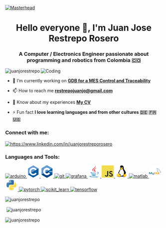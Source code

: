[![Masterhead](https://media.licdn.com/dms/image/C5612AQHFtjZ1i495Jw/article-cover_image-shrink_600_2000/0/1520113553494?e=2147483647&v=beta&t=6SHt5PqcfGUWR1WPB2HCvbH-s-bhYZJwb_Nywk3q8Zo)](https://JuanjoRestrepo.io)
<h1 align="center">Hello everyone 👋, I'm Juan Jose Restrepo Rosero</h1>
<h3 align="center">A Computer / Electronics Engineer passionate about programming and robotics from Colombia 🇨🇴</h3>
<img align="right" alt="Coding" width="390" src="https://media.giphy.com/media/v1.Y2lkPTc5MGI3NjExdmN0aGwzdXdhczdjcmI1OHV0dnBxdTZvcnZoZDE3ajZzaGFsMWF6aiZlcD12MV9pbnRlcm5hbF9naWZfYnlfaWQmY3Q9Zw/qgQUggAC3Pfv687qPC/giphy.gif">

<p align="left"> <img src="https://komarev.com/ghpvc/?username=juanjorestrepo&label=Profile%20views&color=0e75b6&style=flat" alt="juanjorestrepo" /> </p>

- 🔭 I’m currently working on [**GDB for a MES Control and Traceability**](https://github.com/JuanjoRestrepo/TESIS-2023)

- 📫 How to reach me **restrepojuanjo@gmail.com**

- 📄 Know about my experiences [**My CV**](https://drive.google.com/file/d/1w_hlYzTtS4uQ-RkH404R0BTYbEb8cYBh/view?usp=sharing)

- ⚡ Fun fact **I love learning languages and from other cultures 🇩🇪 🇫🇷 🇺🇸**

<h3 align="left">Connect with me:</h3>
<p align="left">
<a href="https://linkedin.com/in/https://www.linkedin.com/in/juanjorestreporosero" target="blank"><img align="center" src="https://raw.githubusercontent.com/rahuldkjain/github-profile-readme-generator/master/src/images/icons/Social/linked-in-alt.svg" alt="https://www.linkedin.com/in/juanjorestreporosero" height="30" width="40" /></a>
</p>

<h3 align="left">Languages and Tools:</h3>
<p align="left"> <a href="https://www.arduino.cc/" target="_blank" rel="noreferrer"> <img src="https://cdn.worldvectorlogo.com/logos/arduino-1.svg" alt="arduino" width="40" height="40"/> </a> <a href="https://www.cprogramming.com/" target="_blank" rel="noreferrer"> <img src="https://raw.githubusercontent.com/devicons/devicon/master/icons/c/c-original.svg" alt="c" width="40" height="40"/> </a> <a href="https://www.w3schools.com/cpp/" target="_blank" rel="noreferrer"> <img src="https://raw.githubusercontent.com/devicons/devicon/master/icons/cplusplus/cplusplus-original.svg" alt="cplusplus" width="40" height="40"/> </a> <a href="https://git-scm.com/" target="_blank" rel="noreferrer"> <img src="https://www.vectorlogo.zone/logos/git-scm/git-scm-icon.svg" alt="git" width="40" height="40"/> </a> <a href="https://grafana.com" target="_blank" rel="noreferrer"> <img src="https://www.vectorlogo.zone/logos/grafana/grafana-icon.svg" alt="grafana" width="40" height="40"/> </a> <a href="https://www.java.com" target="_blank" rel="noreferrer"> <img src="https://raw.githubusercontent.com/devicons/devicon/master/icons/java/java-original.svg" alt="java" width="40" height="40"/> </a> <a href="https://developer.mozilla.org/en-US/docs/Web/JavaScript" target="_blank" rel="noreferrer"> <img src="https://raw.githubusercontent.com/devicons/devicon/master/icons/javascript/javascript-original.svg" alt="javascript" width="40" height="40"/> </a> <a href="https://www.linux.org/" target="_blank" rel="noreferrer"> <img src="https://raw.githubusercontent.com/devicons/devicon/master/icons/linux/linux-original.svg" alt="linux" width="40" height="40"/> </a> <a href="https://www.mathworks.com/" target="_blank" rel="noreferrer"> <img src="https://upload.wikimedia.org/wikipedia/commons/2/21/Matlab_Logo.png" alt="matlab" width="40" height="40"/> </a> <a href="https://www.mysql.com/" target="_blank" rel="noreferrer"> <img src="https://raw.githubusercontent.com/devicons/devicon/master/icons/mysql/mysql-original-wordmark.svg" alt="mysql" width="40" height="40"/> </a> <a href="https://www.python.org" target="_blank" rel="noreferrer"> <img src="https://raw.githubusercontent.com/devicons/devicon/master/icons/python/python-original.svg" alt="python" width="40" height="40"/> </a> <a href="https://pytorch.org/" target="_blank" rel="noreferrer"> <img src="https://www.vectorlogo.zone/logos/pytorch/pytorch-icon.svg" alt="pytorch" width="40" height="40"/> </a> <a href="https://scikit-learn.org/" target="_blank" rel="noreferrer"> <img src="https://upload.wikimedia.org/wikipedia/commons/0/05/Scikit_learn_logo_small.svg" alt="scikit_learn" width="40" height="40"/> </a> <a href="https://www.tensorflow.org" target="_blank" rel="noreferrer"> <img src="https://www.vectorlogo.zone/logos/tensorflow/tensorflow-icon.svg" alt="tensorflow" width="40" height="40"/> </a> </p>

<p><img align="center" src="https://github-readme-stats.vercel.app/api/top-langs?username=juanjorestrepo&show_icons=true&locale=en&layout=compact" alt="juanjorestrepo" /></p>

<p>&nbsp;<img align="center" src="https://github-readme-stats.vercel.app/api?username=juanjorestrepo&show_icons=true&locale=en" alt="juanjorestrepo" /></p>

<p><img align="center" src="https://github-readme-streak-stats.herokuapp.com/?user=juanjorestrepo" alt="juanjorestrepo" /></p>
